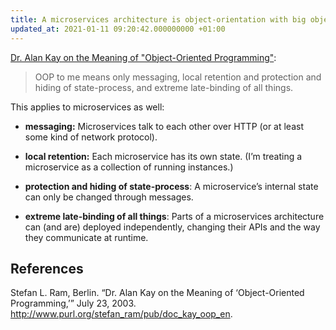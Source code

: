 ```yaml
---
title: A microservices architecture is object-orientation with big objects
updated_at: 2021-01-11 09:20:42.000000000 +01:00
---
```



[Dr. Alan Kay on the Meaning of "Object-Oriented Programming"](http://www.purl.org/stefan_ram/pub/doc_kay_oop_en):

> OOP to me means only messaging, local retention and protection and hiding of state-process, and extreme late-binding of all things.

This applies to microservices as well:

* **messaging:** Microservices talk to each other over HTTP (or at least some kind of network protocol).

* **local retention:** Each microservice has its own state. (I’m treating a microservice as a collection of running instances.)

* **protection and hiding of state-process**: A microservice’s internal state can only be changed through messages.

* **extreme late-binding of all things**: Parts of a microservices architecture can (and are) deployed independently, changing their APIs and the way they communicate at runtime.

## References
Stefan L. Ram, Berlin. “Dr. Alan Kay on the Meaning of ‘Object-Oriented Programming,’” July 23, 2003. http://www.purl.org/stefan_ram/pub/doc_kay_oop_en.